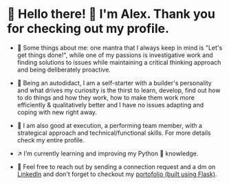 # 👋 Hello there! 🙏 I'm Alex.  Thank you for checking out my profile.

- 📣 Some things about me: one mantra that I always keep in mind is "Let's get things done!", while one of my passions is investigative work and finding solutions to issues while maintaining a critical thinking approach and being deliberately proactive. 

- 📣 Being an autodidact, I am a self-starter with a builder's personality and what drives my curiosity is the thirst to learn, develop, find out how to do things and how they work, how to make them work more efficiently & qualitatively better and I have no issues adapting and coping with new right away. 

- 📣 I am also good at execution, a performing team member, with a strategical approach and technical/functional skills. For more details check my entire profile.

- ↗️ I’m currently learning and improving my Python 🐍 knowledge.

- 💬 Feel free to reach out by sending a connection request and a dm on [LinkedIn](https://www.linkedin.com/in/alexonati/) and don't forget to checkout my [portofolio (built using Flask)](https://tzunu.pythonanywhere.com/).
